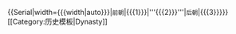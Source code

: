 {{Serial|width={{{width|auto}}}|<small>前朝</small>|{{{1}}}|'''{{{2}}}'''|<small>后朝</small>|{{{3}}}}}
<noinclude>[[Category:历史模板|Dynasty]]</noinclude>